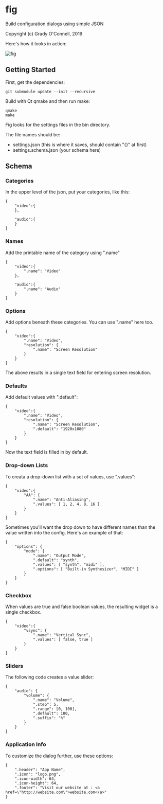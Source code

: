 fig
===

Build configuration dialogs using simple JSON

Copyright (c) Grady O'Connell, 2019

Here's how it looks in action:

![fig](https://imgur.com/N1YSO94.png)

## Getting Started

First, get the dependencies:

```
git submodule update --init --recursive
```

Build with Qt qmake and then run make:

```
qmake
make
```

Fig looks for the settings files in the bin directory.

The file names should be:

- settings.json (this is where it saves, should contain "{}" at first)
- settings.schema.json (your schema here)

## Schema

### Categories

In the upper level of the json, put your categories, like this:

```
{
    "video":{
    },
    
    "audio":{
    }
}
```

### Names

Add the printable name of the category using ".name"

```
{
    "video":{
        ".name": "Video"
    },
        
    "audio":{
        ".name": "Audio"
    }
}
```

### Options

Add options beneath these categories.  You can use ".name" here too.

```
{
    "video":{
        ".name": "Video",
        "resolution": {
            ".name": "Screen Resolution"
        }
    }
}
```

The above results in a single text field for entering screen resolution.

### Defaults

Add default values with ".default":

```
{
    "video":{
        ".name": "Video",
        "resolution": {
            ".name": "Screen Resolution",
            ".default": "1920x1080"
        }
    }
}
```

Now the text field is filled in by default.

### Drop-down Lists

To creata a drop-down list with a set of values, use ".values":

```
{
    "video":{
        "AA": {
            ".name": "Anti-Aliasing",
            ".values": [ 1, 2, 4, 8, 16 ]
        }
    }
}

```

Sometimes you'll want the drop down to have different names than the value written into the config.
Here's an example of that:

```
{
    "options": {
        "mode": {
            ".name": "Output Mode",
            ".default": "synth",
            ".values": [ "synth", "midi" ],
            ".options": [ "Built-in Synthesizer", "MIDI" ]
        }
    }
}

```

### Checkbox

When values are true and false boolean values, the resulting widget is a single checkbox.

```
{
    "video":{
        "vsync": {
            ".name": "Vertical Sync",
            ".values": [ false, true ]
        }
    }
}
```

### Sliders

The following code creates a value slider:

```
{
    "audio": {
        "volume": {
            ".name": "Volume",
            ".step": 5,
            ".range": [0, 100],
            ".default": 100,
            ".suffix": "%"
        }
    }
}
```

### Application Info

To customize the dialog further, use these options:

```
{
    ".header": "App Name",
    ".icon": "logo.png",
    ".icon-width": 64,
    ".icon-height": 64,
    ".footer": "Visit our website at : <a href=\"http://website.com\">website.com</a>"
}
```



